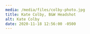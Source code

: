 ```yaml
---
media: /media/files/colby-photo.jpg
title: Kate Colby, B&W Headshot
alt: Kate Colby
date: 2020-11-18 12:56:00 -0500
---
```

